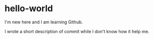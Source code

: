 # hello-world
I'm new here and I am learning Github.

I wrote a short description of commit while I don't know how it help me.

